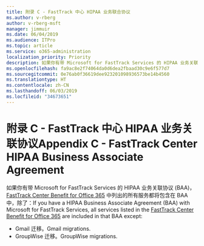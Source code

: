 ```yaml
---
title: 附录 C - FastTrack 中心 HIPAA 业务联合协议
ms.author: v-rberg
author: v-rberg-msft
manager: jimmuir
ms.date: 06/04/2019
ms.audience: ITPro
ms.topic: article
ms.service: o365-administration
localization_priority: Priority
description: 如果你有带 Microsoft for FastTrack Services 的 HIPAA 业务关联协议 (BAA)，FastTrack Center Benefit for Office 365 中列出的所有服务都将包含在 BAA 中，除了：
ms.openlocfilehash: fa9ac8e2f74064da0d6dea2fbaad30c9e6f577d7
ms.sourcegitcommit: 0e76ab0f36619dee923201098936573be14b4560
ms.translationtype: HT
ms.contentlocale: zh-CN
ms.lasthandoff: 06/03/2019
ms.locfileid: "34673651"
---
```

# <a name="appendix-c---fasttrack-center-hipaa-business-associate-agreement"></a><span data-ttu-id="eef65-103">附录 C - FastTrack 中心 HIPAA 业务关联协议</span><span class="sxs-lookup"><span data-stu-id="eef65-103">Appendix C - FastTrack Center HIPAA Business Associate Agreement</span></span>

<span data-ttu-id="eef65-104">如果你有带 Microsoft for FastTrack Services 的 HIPAA 业务关联协议 (BAA)，[FastTrack Center Benefit for Office 365](O365-fasttrack-benefit-for-office-365.md) 中列出的所有服务都将包含在 BAA 中，除了：</span><span class="sxs-lookup"><span data-stu-id="eef65-104">If you have a HIPAA Business Associate Agreement (BAA) with Microsoft for FastTrack Services, all services listed in the [FastTrack Center Benefit for Office 365](O365-fasttrack-benefit-for-office-365.md) are included in that BAA except:</span></span> 
  
- <span data-ttu-id="eef65-105">Gmail 迁移。</span><span class="sxs-lookup"><span data-stu-id="eef65-105">Gmail migrations.</span></span>   
- <span data-ttu-id="eef65-106">GroupWise 迁移。</span><span class="sxs-lookup"><span data-stu-id="eef65-106">GroupWise migrations.</span></span>
    

